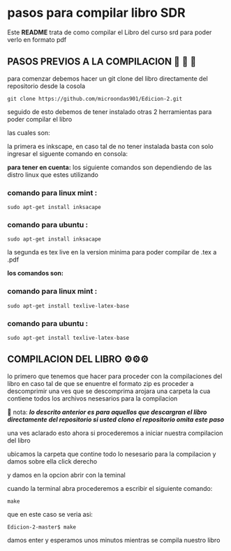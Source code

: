 # pasos para compilar libro SDR
Este **README** trata de como compilar el Libro del curso srd para poder verlo en formato pdf 
## PASOS PREVIOS A LA COMPILACION  🚀 🚀 🚀
para comenzar debemos hacer un git clone del libro directamente del repositorio 
desde la cosola 
```
git clone https://github.com/microondas901/Edicion-2.git
```
seguido de esto debemos  de  tener instalado otras 2 herramientas para poder compilar el libro 

las cuales son:

la primera es inkscape, en caso tal de no tener instalada  basta con solo ingresar el siguente comando en consola:

**para tener en cuenta:** los siguiente comandos son dependiendo de las distro linux que estes utilizando 
###  comando para linux mint  :
```
sudo apt-get install inksacape 
```
###  comando para ubuntu  :
```
sudo apt-get install inksacape 
```
la segunda es tex live en la version minima  para poder compilar de .tex a .pdf 

**los comandos son:**
###  comando para linux mint  :
```
sudo apt-get install texlive-latex-base 
```
###  comando para ubuntu  :
```
sudo apt-get install texlive-latex-base 
```

## COMPILACION  DEL LIBRO ⚙️⚙️⚙️
lo primero que tenemos que hacer para proceder con la compilaciones del libro en caso tal de que se enuentre el formato zip 
es proceder a descomprimir una ves que se descomprima arojara una carpeta la cua contiene todos los archivos nesesarios para la compilacion

:red_circle: nota: ***lo descrito anterior es para aquellos que descargran el libro directamente del repositorio si usted clono el repositorio omita este paso***

una ves aclarado esto ahora si procederemos a iniciar nuestra compilacion del libro 

ubicamos la carpeta que contine todo lo nesesario para la compilacion y damos sobre ella click derecho

y damos en la opcion abrir con la teminal 

cuando la terminal abra procederemos a escribir el siguiente comando:

```
make
```
que en este caso se veria asi:

```
Edicion-2-master$ make
```
damos enter y esperamos unos minutos mientras se compila nuestro libro 
